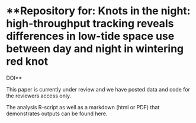 # **Repository for: Knots in the night: high-throughput tracking reveals differences in low-tide space use between day and night in wintering red knot
DOI**

This paper is currently under review and we have posted data and code for the reviewers access only.

The analysis R-script as well as a markdown (html or PDF) that demonstrates outputs can be found here.
